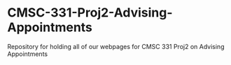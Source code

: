 # CMSC-331-Proj2-Advising-Appointments
Repository for holding all of our webpages for CMSC 331 Proj2 on Advising Appointments
